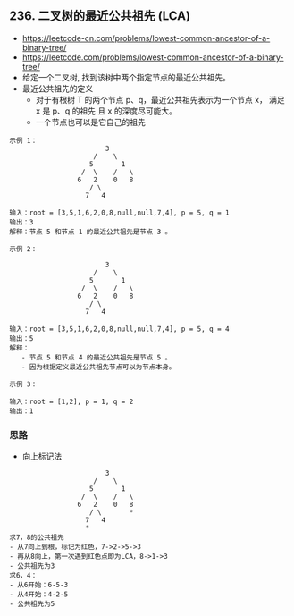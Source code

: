 ## 236. 二叉树的最近公共祖先 (LCA)
- https://leetcode-cn.com/problems/lowest-common-ancestor-of-a-binary-tree/
- https://leetcode.com/problems/lowest-common-ancestor-of-a-binary-tree/
- 给定一个二叉树, 找到该树中两个指定节点的最近公共祖先。
- 最近公共祖先的定义
   - 对于有根树 T 的两个节点 p、q，最近公共祖先表示为一个节点 x，
     满足 x 是 p、q 的祖先 且 x 的深度尽可能大。
   - 一个节点也可以是它自己的祖先


```
示例 1：
                        3
                     /    \
                    5       1
                  /  \    /   \
                 6   2    0   8
                    / \
                   7   4

输入：root = [3,5,1,6,2,0,8,null,null,7,4], p = 5, q = 1
输出：3
解释：节点 5 和节点 1 的最近公共祖先是节点 3 。
```
```
示例 2：

                        3
                     /    \
                    5       1
                  /  \    /   \
                 6   2    0   8
                    / \
                   7   4

输入：root = [3,5,1,6,2,0,8,null,null,7,4], p = 5, q = 4
输出：5
解释：
   - 节点 5 和节点 4 的最近公共祖先是节点 5 。
   - 因为根据定义最近公共祖先节点可以为节点本身。
```
```
示例 3：

输入：root = [1,2], p = 1, q = 2
输出：1
```

### 思路 
- 向上标记法

```
                        3
                     /    \
                    5       1
                  /  \    /   \
                 6   2    0   8
                    / \       * 
                   7   4
                   *
求7，8的公共祖先
- 从7向上到根，标记为红色，7->2->5->3                   
- 再从8向上，第一次遇到红色点即为LCA，8->1->3 
- 公共祖先为3
求6，4：
- 从6开始：6-5-3
- 从4开始：4-2-5 
- 公共祖先为5
```



